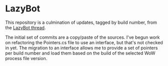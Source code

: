 # LazyBot
This repository is a culmination of updates, tagged by build number, from the [LazyBot thread](https://www.ownedcore.com/forums/world-of-warcraft/world-of-warcraft-bots-programs/wow-bots-questions-requests/344596-lazybot-support-thread-q-requests-updates.html).

The initial set of commits are a copy/paste of the sources. I've begun work on refactoring the Pointers.cs file to use an interface, but that's not checked in yet. The migration to an interface allows me to provide a set of pointers per build number and load them based on the build of the selected WoW process file version.
